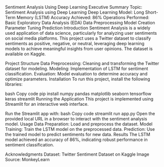 Sentiment Analysis Using Deep Learning
Executive Summary
Topic: Sentiment Analysis using Deep Learning
Deep Learning Model: Long Short-Term Memory (LSTM)
Accuracy Achieved: 86%
Operations Performed:
Basic Exploratory Data Analysis (EDA)
Data Preprocessing
Model Creation
Parameter Tuning
Prediction
Introduction
Sentiment Analysis is a widely used application of data science, particularly for analyzing user sentiments on social media platforms. This project uses a Twitter dataset to classify sentiments as positive, negative, or neutral, leveraging deep learning models to achieve meaningful insights from user opinions. The dataset is available on Kaggle.

Project Structure
Data Preprocessing: Cleaning and transforming the Twitter dataset for modeling.
Modeling: Implementation of LSTM for sentiment classification.
Evaluation: Model evaluation to determine accuracy and optimize parameters.
Installation
To run this project, install the following libraries:

bash
Copy code
pip install numpy pandas matplotlib seaborn tensorflow keras streamlit
Running the Application
This project is implemented using Streamlit for an interactive web interface.

Run the Streamlit app with:
bash
Copy code
streamlit run app.py
Open the provided local URL in a browser to interact with the sentiment analysis model.
Usage
Data Preparation: Load and preprocess the dataset.
Model Training: Train the LSTM model on the preprocessed data.
Prediction: Use the trained model to predict sentiments for new data.
Results
The LSTM model achieved an accuracy of 86%, indicating robust performance in sentiment classification.

Acknowledgments
Dataset: Twitter Sentiment Dataset on Kaggle
Image Source: MonkeyLearn
